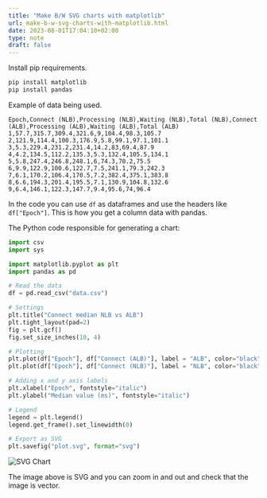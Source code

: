```yaml
---
title: "Make B/W SVG charts with matplotlib"
url: make-b-w-svg-charts-with-matplotlib.html
date: 2023-08-01T17:04:10+02:00
type: note
draft: false
---
```


Install pip requirements.

```sh
pip install matplotlib
pip install pandas
```

Example of data being used.

```text
Epoch,Connect (NLB),Processing (NLB),Waiting (NLB),Total (NLB),Connect (ALB),Processing (ALB),Waiting (ALB),Total (ALB)
1,57.7,315.7,309.4,321.6,9,104.4,98.3,105.7
2,121.9,114.4,100.3,176.9,5.8,99.1,97.1,101.1
3,5.3,229.4,231.2,231.4,14.2,83,69.4,87.9
4,4.2,134.5,112.2,135.3,5.3,132.4,105.5,134.1
5,5.8,247.4,246.8,248.1,6,74.3,70.2,75.5
6,9.9,122.9,100.6,122.7,7.5,241.1,79.3,242.3
7,6.1,170.2,106.4,170.5,7.2,382.4,375.1,383.8
8,6.6,194.3,201.4,195.5,7.1,130.9,104.8,132.6
9,6.4,146.1,122.3,147.7,9.4,95.6,74,96.4
```

In the code you can use `df` as dataframes and use the headers like `df["Epoch"]`.
This is how you get a column data with pandas.

The Python code responsible for generating a chart:

```python
import csv
import sys

import matplotlib.pyplot as plt
import pandas as pd

# Read the data
df = pd.read_csv("data.csv")

# Settings
plt.title("Connect median NLB vs ALB")
plt.tight_layout(pad=2)
fig = plt.gcf()
fig.set_size_inches(10, 4)

# Plotting
plt.plot(df["Epoch"], df["Connect (ALB)"], label = "ALB", color="black", linestyle="-")
plt.plot(df["Epoch"], df["Connect (NLB)"], label = "NLB", color="black", linestyle="--")

# Adding x and y axis labels
plt.xlabel("Epoch", fontstyle="italic")
plt.ylabel("Median value (ms)", fontstyle="italic")

# Legend
legend = plt.legend()
legend.get_frame().set_linewidth(0)

# Export as SVG
plt.savefig("plot.svg", format="svg")
```

![SVG Chart](/notes/plot.svg)

The image above is SVG and you can zoom in and out and check that the image is vector.
